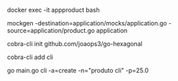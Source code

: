 docker exec -it appproduct bash

mockgen -destination=application/mocks/application.go -source=application/product.go application

cobra-cli init github.com/joaops3/go-hexagonal

cobra-cli add cli

go main.go cli -a=create -n="produto cli" -p=25.0
